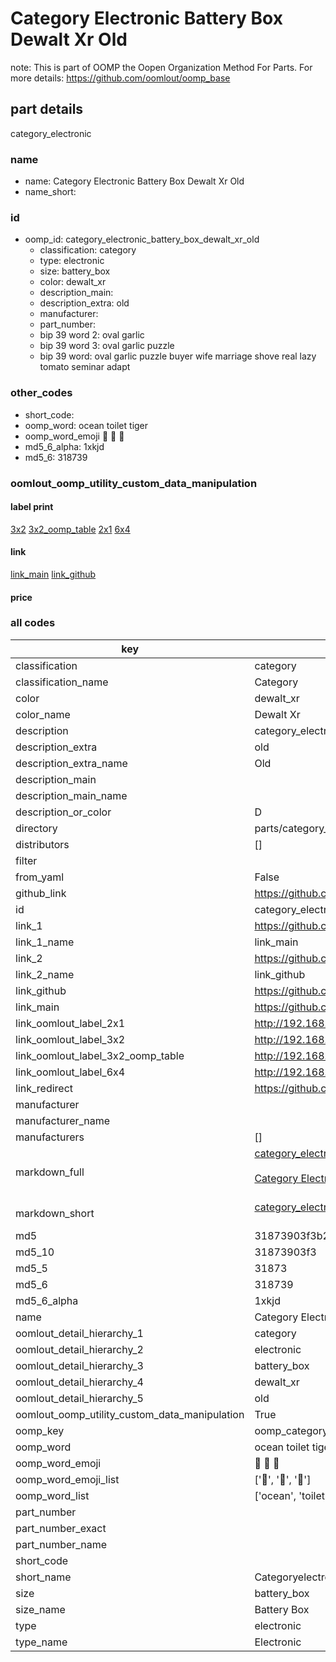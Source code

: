# Category Electronic Battery Box Dewalt Xr Old  

note: This is part of OOMP the Oopen Organization Method For Parts. For more details: https://github.com/oomlout/oomp_base

##  part details
  



category_electronic



### name
* name: Category Electronic Battery Box Dewalt Xr Old
* name_short: 
### id
* oomp_id: category_electronic_battery_box_dewalt_xr_old
  * classification: category
  * type: electronic
  * size: battery_box
  * color: dewalt_xr
  * description_main: 
  * description_extra: old
  * manufacturer: 
  * part_number: 
  * bip 39 word 2: oval garlic
  * bip 39 word 3: oval garlic puzzle
  * bip 39 word: oval garlic puzzle buyer wife marriage shove real lazy tomato seminar adapt

### other_codes
* short_code: 
* oomp_word: ocean toilet tiger
* oomp_word_emoji :ocean: :toilet: :tiger:
* md5_6_alpha: 1xkjd
* md5_6: 318739






### oomlout_oomp_utility_custom_data_manipulation
#### label print
[3x2](http://192.168.1.245:1112/?label=oomp%201xkjd)
[3x2_oomp_table](http://192.168.1.108:1112/?label=oomp%201xkjd)
[2x1](http://192.168.1.242:1112/?label=oomp%201xkjd)
[6x4](http://192.168.1.55:1112/?label=oomp%201xkjd)    

#### link

[link_main](https://github.com/oomlout/oomlout_oomp_version_1_messy/tree/main/parts/category_electronic_battery_box_dewalt_xr_old) [link_github](https://github.com/oomlout/oomlout_oomp_version_1_messy/tree/main/parts/category_electronic_battery_box_dewalt_xr_old)                             

#### price







### all codes 
| key | value |  
| --- | --- |  
| classification | category |  
| classification_name | Category |  
| color | dewalt_xr |  
| color_name | Dewalt Xr |  
| description | category_electronic |  
| description_extra | old |  
| description_extra_name | Old |  
| description_main |  |  
| description_main_name |  |  
| description_or_color | D  |  
| directory | parts/category_electronic_battery_box_dewalt_xr_old |  
| distributors | [] |  
| filter |  |  
| from_yaml | False |  
| github_link | https://github.com/oomlout/oomlout_oomp_part_src/tree/main/parts/category_electronic_battery_box_dewalt_xr_old |  
| id | category_electronic_battery_box_dewalt_xr_old |  
| link_1 | https://github.com/oomlout/oomlout_oomp_version_1_messy/tree/main/parts/category_electronic_battery_box_dewalt_xr_old |  
| link_1_name | link_main |  
| link_2 | https://github.com/oomlout/oomlout_oomp_version_1_messy/tree/main/parts/category_electronic_battery_box_dewalt_xr_old |  
| link_2_name | link_github |  
| link_github | https://github.com/oomlout/oomlout_oomp_version_1_messy/tree/main/parts/category_electronic_battery_box_dewalt_xr_old |  
| link_main | https://github.com/oomlout/oomlout_oomp_version_1_messy/tree/main/parts/category_electronic_battery_box_dewalt_xr_old |  
| link_oomlout_label_2x1 | http://192.168.1.242:1112/?label=oomp%201xkjd |  
| link_oomlout_label_3x2 | http://192.168.1.245:1112/?label=oomp%201xkjd |  
| link_oomlout_label_3x2_oomp_table | http://192.168.1.108:1112/?label=oomp%201xkjd |  
| link_oomlout_label_6x4 | http://192.168.1.55:1112/?label=oomp%201xkjd |  
| link_redirect | https://github.com/oomlout/oomlout_oomp_version_1_messy/tree/main/parts/category_electronic_battery_box_dewalt_xr_old |  
| manufacturer |  |  
| manufacturer_name |  |  
| manufacturers | [] |  
| markdown_full | [category_electronic_battery_box_dewalt_xr_old](none)<br>[](none)<br>[Category Electronic Battery Box Dewalt Xr Old](none)<br><br> |  
| markdown_short | [category_electronic_battery_box_dewalt_xr_old](none)<br><br> |  
| md5 | 31873903f3b2f8e2217d71f75dd7f4ed |  
| md5_10 | 31873903f3 |  
| md5_5 | 31873 |  
| md5_6 | 318739 |  
| md5_6_alpha | 1xkjd |  
| name | Category Electronic Battery Box Dewalt Xr Old |  
| oomlout_detail_hierarchy_1 | category |  
| oomlout_detail_hierarchy_2 | electronic |  
| oomlout_detail_hierarchy_3 | battery_box |  
| oomlout_detail_hierarchy_4 | dewalt_xr |  
| oomlout_detail_hierarchy_5 | old |  
| oomlout_oomp_utility_custom_data_manipulation | True |  
| oomp_key | oomp_category_electronic_battery_box_dewalt_xr_old |  
| oomp_word | ocean toilet tiger |  
| oomp_word_emoji | :ocean: :toilet: :tiger: |  
| oomp_word_emoji_list | [':ocean:', ':toilet:', ':tiger:'] |  
| oomp_word_list | ['ocean', 'toilet', 'tiger'] |  
| part_number |  |  
| part_number_exact |  |  
| part_number_name |  |  
| short_code |  |  
| short_name | Categoryelectronic |  
| size | battery_box |  
| size_name | Battery Box |  
| type | electronic |  
| type_name | Electronic |  
